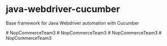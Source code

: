 # java-webdriver-cucumber

Base framework for Java Webdriver automation with Cucumber

#   N o p C o m m e r c e T e a m 3  
 #   N o p C o m m e r c e T e a m 3  
 #   N o p C o m m e r c e T e a m 3  
 #   N o p C o m m e r c e T e a m 3  
 